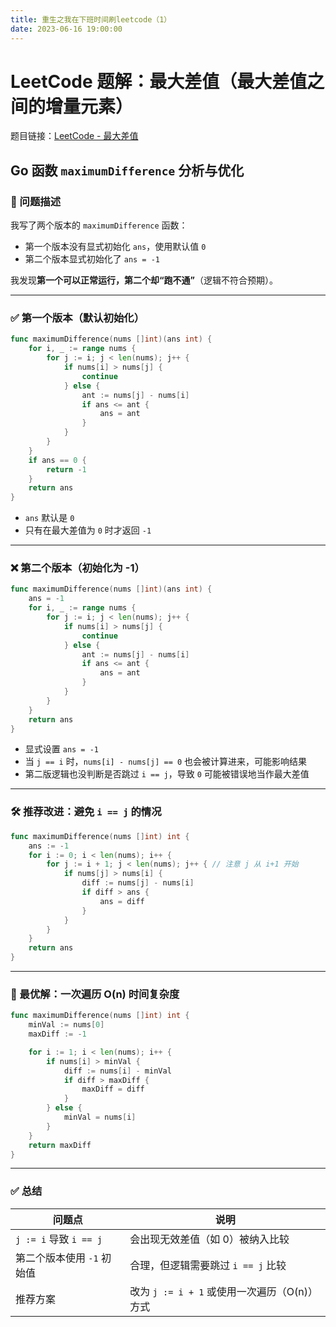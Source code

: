 ```yaml
---
title: 重生之我在下班时间刷leetcode（1）
date: 2023-06-16 19:00:00
---
```

# LeetCode 题解：最大差值（最大差值之间的增量元素）

题目链接：[LeetCode - 最大差值](https://leetcode.cn/problems/maximum-difference-between-increasing-elements/description/?envType=daily-question&envId=2025-06-16)

## Go 函数 `maximumDifference` 分析与优化

### 🧠 问题描述

我写了两个版本的 `maximumDifference` 函数：

- 第一个版本没有显式初始化 `ans`，使用默认值 `0`
- 第二个版本显式初始化了 `ans = -1`

我发现**第一个可以正常运行，第二个却“跑不通”**（逻辑不符合预期）。

---

### ✅ 第一个版本（默认初始化）

```go
func maximumDifference(nums []int)(ans int) {
    for i, _ := range nums {
        for j := i; j < len(nums); j++ {
            if nums[i] > nums[j] {
                continue
            } else {
                ant := nums[j] - nums[i]
                if ans <= ant {
                    ans = ant
                }
            }
        }
    }
    if ans == 0 {
        return -1
    }
    return ans
}
```

- `ans` 默认是 `0`
- 只有在最大差值为 `0` 时才返回 `-1`

---

### ❌ 第二个版本（初始化为 -1）

```go
func maximumDifference(nums []int)(ans int) {
    ans = -1
    for i, _ := range nums {
        for j := i; j < len(nums); j++ {
            if nums[i] > nums[j] {
                continue
            } else {
                ant := nums[j] - nums[i]
                if ans <= ant {
                    ans = ant
                }
            }
        }
    }
    return ans
}
```

- 显式设置 `ans = -1`
- 当 `j == i` 时，`nums[i] - nums[j] == 0` 也会被计算进来，可能影响结果
- 第二版逻辑也没判断是否跳过 `i == j`，导致 `0` 可能被错误地当作最大差值

---

### 🛠 推荐改进：避免 `i == j` 的情况

```go
func maximumDifference(nums []int) int {
    ans := -1
    for i := 0; i < len(nums); i++ {
        for j := i + 1; j < len(nums); j++ { // 注意 j 从 i+1 开始
            if nums[j] > nums[i] {
                diff := nums[j] - nums[i]
                if diff > ans {
                    ans = diff
                }
            }
        }
    }
    return ans
}
```

---

### 🚀 最优解：一次遍历 O(n) 时间复杂度

```go
func maximumDifference(nums []int) int {
    minVal := nums[0]
    maxDiff := -1

    for i := 1; i < len(nums); i++ {
        if nums[i] > minVal {
            diff := nums[i] - minVal
            if diff > maxDiff {
                maxDiff = diff
            }
        } else {
            minVal = nums[i]
        }
    }
    return maxDiff
}
```

---

### ✅ 总结

| 问题点                    | 说明                                             |
|---------------------------|--------------------------------------------------|
| `j := i` 导致 `i == j`    | 会出现无效差值（如 0）被纳入比较                |
| 第二个版本使用 `-1` 初始值 | 合理，但逻辑需要跳过 `i == j` 比较              |
| 推荐方案                  | 改为 `j := i + 1` 或使用一次遍历（O(n)）方式    |
